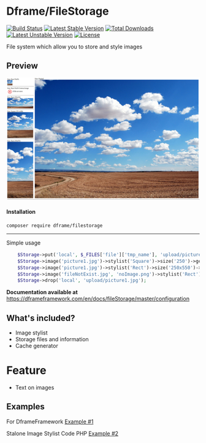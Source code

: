 Dframe/FileStorage
===================

[![Build Status](https://travis-ci.org/dframe/fileStorage.svg?branch=master)](https://travis-ci.org/dframe/fileStorage) [![Latest Stable Version](https://poser.pugx.org/dframe/fileStorage/v/stable)](https://packagist.org/packages/dframe/fileStorage) [![Total Downloads](https://poser.pugx.org/dframe/fileStorage/downloads)](https://packagist.org/packages/dframe/fileStorage) [![Latest Unstable Version](https://poser.pugx.org/dframe/fileStorage/v/unstable)](https://packagist.org/packages/dframe/fileStorage) [![License](https://poser.pugx.org/dframe/fileStorage/license)](https://packagist.org/packages/dframe/fileStorage)

File system which allow you to store and style images

## Preview
[![License](https://github.com/dframe/fileStorage/blob/master/preview.jpg)](https://github.com/dframe/fileStorage/blob/master/preview.jpg)



#### Installation

    composer require dframe/filestorage

----------

Simple usage
```php
    $Storage->put('local', $_FILES['file']['tmp_name'], 'upload/picture1.jpg');
    $Storage->image('picture1.jpg')->stylist('Square')->size('250')->get();
    $Storage->image('picture1.jpg')->stylist('Rect')->size('250x550')->get();
    $Storage->image('fileNotExist.jpg', 'noImage.png')->stylist('Rect')->size('50x50')->get();
    $Storage->drop('local', 'upload/picture1.jpg');
```

**Documentation available at** https://dframeframework.com/en/docs/fileStorage/master/configuration

## What's included?
 * Image stylist
 * Storage files and information
 * Cache generator

# Feature
 * Text on images

## Examples

For DframeFramework [Example #1](https://github.com/dframe/fileStorage/tree/master/examples/example1) 

Stalone Image Stylist Code PHP [Example #2](https://github.com/dframe/fileStorage/tree/master/examples/example2) 

